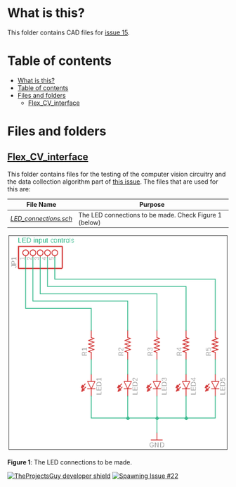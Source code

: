 # What is this?
This folder contains CAD files for [issue 15](https://github.com/SleepWorkers/Project-SIGHT/issues/15).

# Table of contents
- [What is this?](#what-is-this)
- [Table of contents](#table-of-contents)
- [Files and folders](#files-and-folders)
  - [Flex\_CV\_interface](#flexcvinterface)

# Files and folders
## [Flex\_CV\_interface](./Flex_CV_interface)
This folder contains files for the testing of the computer vision circuitry and the data collection algorithm part of [this issue](https://github.com/SleepWorkers/Project-SIGHT/issues/22). The files that are used for this are:

| **File Name** | **Purpose** |
| ---- | ---- |
| [*LED_connections.sch*](./Flex_CV_interface/LED_connections.sch) | The LED connections to be made. Check Figure 1 (below) |

![Figure 1: LED Connections to be made](../.media/photos/LED_connections.png)

**Figure 1**: The LED connections to be made.

[![TheProjectsGuy developer shield][TheProjectsGuy-dev-shield]][TheProjectsGuy-dev-profile]
[![Spawning Issue #22][issue-shield]][issue-link]

[TheProjectsGuy-dev-shield]: https://img.shields.io/badge/Dev-TheProjectsGuy-0061ff.svg
[TheProjectsGuy-dev-profile]: https://github.com/TheProjectsGuy
[issue-shield]: https://img.shields.io/badge/Issue-%2315-f49842.svg
[issue-link]: https://github.com/SleepWorkers/Project-SIGHT/issues/15
